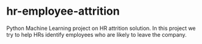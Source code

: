 # hr-employee-attrition
Python Machine Learning project on HR attrition solution. In this project we try to help HRs identify employees who are likely to leave the company.

